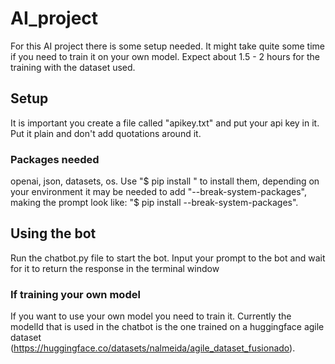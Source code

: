 # AI_project

For this AI project there is some setup needed. It might take quite some time if you need to train it on your own model. Expect about 1.5 - 2 hours for the training with the dataset used.

## Setup
It is important you create a file called "apikey.txt" and put your api key in it. Put it plain and don't add quotations around it.
### Packages needed
openai, json, datasets, os.
Use "$ pip install <package-name>" to install them, depending on your environment it may be needed to add "--break-system-packages", making the prompt look like: "$ pip install <package-name> --break-system-packages".
## Using the bot
Run the chatbot.py file to start the bot. Input your prompt to the bot and wait for it to return the response in the terminal window
### If training your own model
If you want to use your own model you need to train it. Currently the modelId that is used in the chatbot is the one trained on a huggingface agile dataset (https://huggingface.co/datasets/nalmeida/agile_dataset_fusionado). 

